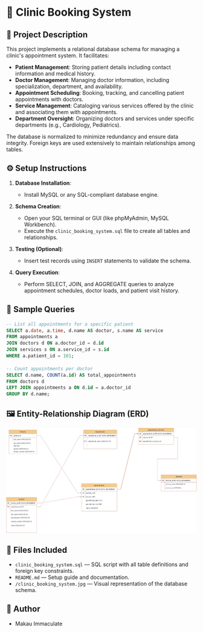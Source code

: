 # 🏥 Clinic Booking System

## 📄 Project Description

This project implements a relational database schema for managing a clinic's appointment system. It facilitates:

* **Patient Management**: Storing patient details including contact information and medical history.
* **Doctor Management**: Managing doctor information, including specialization, department, and availability.
* **Appointment Scheduling**: Booking, tracking, and cancelling patient appointments with doctors.
* **Service Management**: Cataloging various services offered by the clinic and associating them with appointments.
* **Department Oversight**: Organizing doctors and services under specific departments (e.g., Cardiology, Pediatrics).

The database is normalized to minimize redundancy and ensure data integrity. Foreign keys are used extensively to maintain relationships among tables.

## ⚙️ Setup Instructions

1. **Database Installation**:

   * Install MySQL or any SQL-compliant database engine.

2. **Schema Creation**:

   * Open your SQL terminal or GUI (like phpMyAdmin, MySQL Workbench).
   * Execute the `clinic_booking_system.sql` file to create all tables and relationships.

3. **Testing (Optional)**:

   * Insert test records using `INSERT` statements to validate the schema.

4. **Query Execution**:

   * Perform SELECT, JOIN, and AGGREGATE queries to analyze appointment schedules, doctor loads, and patient visit history.

## 🧾 Sample Queries

```sql
-- List all appointments for a specific patient
SELECT a.date, a.time, d.name AS doctor, s.name AS service
FROM appointments a
JOIN doctors d ON a.doctor_id = d.id
JOIN services s ON a.service_id = s.id
WHERE a.patient_id = 101;

-- Count appointments per doctor
SELECT d.name, COUNT(a.id) AS total_appointments
FROM doctors d
LEFT JOIN appointments a ON d.id = a.doctor_id
GROUP BY d.name;
```

## 🖼️ Entity-Relationship Diagram (ERD)

![ER Diagram](/clinic_booking_system.jpg)


## 📂 Files Included

* `clinic_booking_system.sql` — SQL script with all table definitions and foreign key constraints.
* `README.md` — Setup guide and documentation.
* `/clinic_booking_system.jpg` — Visual representation of the database schema.



## 🧠 Author

* Makau Immaculate

